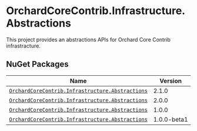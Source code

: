 # OrchardCoreContrib.Infrastructure.Abstractions

This project provides an abstractions APIs for Orchard Core Contrib infrastracture.

## NuGet Packages

| Name                                                                                                                                          | Version     |
|-----------------------------------------------------------------------------------------------------------------------------------------------|-------------|
| [`OrchardCoreContrib.Infrastructure.Abstractions`](https://www.nuget.org/packages/OrchardCoreContrib.Infrastructure.Abstractions/2.1.0)       | 2.1.0       |
| [`OrchardCoreContrib.Infrastructure.Abstractions`](https://www.nuget.org/packages/OrchardCoreContrib.Infrastructure.Abstractions/2.0.0)       | 2.0.0       |
| [`OrchardCoreContrib.Infrastructure.Abstractions`](https://www.nuget.org/packages/OrchardCoreContrib.Infrastructure.Abstractions/1.0.0)       | 1.0.0       |
| [`OrchardCoreContrib.Infrastructure.Abstractions`](https://www.nuget.org/packages/OrchardCoreContrib.Infrastructure.Abstractions/1.0.0-beta1) | 1.0.0-beta1 |
